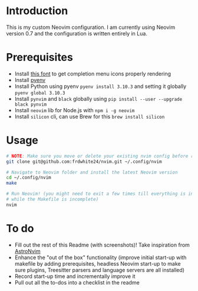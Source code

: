 # Introduction

This is my custom Neovim configuration. I am currently using Neovim version 0.7
and the configuration is written entirely in Lua.

# Prerequisites
- Install [this
font](https://github.com/microsoft/vscode-codicons/raw/main/dist/codicon.ttf)
to get completion menu icons properly rendering
- Install [pyenv](https://github.com/pyenv/pyenv-installer#installation--update--uninstallation)
- Install Python using pyenv `pyenv install 3.10.3` and setting it globally `pyenv global 3.10.3`
- Install `pynvim` and `black` globally using `pip install --user --upgrade black pynvim`
- Install `neovim` lib for Node.js with `npm i -g neovim`
- Install `silicon` cli, can use Brew for this `brew install silicon`

# Usage

```bash
# NOTE: Make sure you move or delete your existing nvim config before running this
git clone git@github.com:frdwhite24/nvim.git ~/.config/nvim

# Navigate to Neovim folder and install the latest Neovim version
cd ~/.config/nvim
make

# Run Neovim! (you might need to exit a few times till everything is installed
# while the Makefile is incomplete)
nvim
```

# To do

- Fill out the rest of this Readme (with screenshots)! Take inspiration from
  [AstroNvim](https://github.com/AstroNvim/AstroNvim/blob/main/README.md)
- Enhance the "out of the box" functionality (improve initial start-up with
  makefile by adding prerequisites, headless Neovim start-up to make sure plugins,
  Treesitter parsers and language servers are all installed)
- Record start-up time and incrementally improve it
- Pull out all the to-dos into a checklist in the readme
